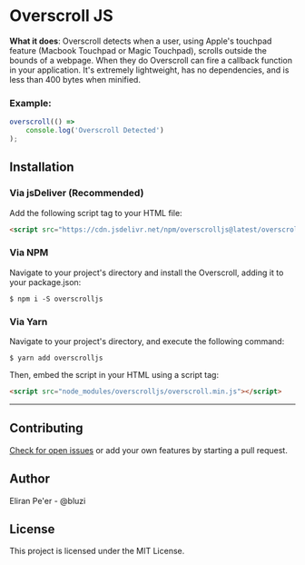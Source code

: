 # Overscroll JS

**What it does**: Overscroll detects when a user, using Apple's touchpad feature (Macbook Touchpad or Magic Touchpad), scrolls outside the bounds of a webpage. When they do Overscroll can fire a callback function in your application.
It's extremely lightweight, has no dependencies, and is less than 400 bytes when minified.

### Example:
```javascript
overscroll(() => 
	console.log('Overscroll Detected')
);
```


## Installation

### Via jsDeliver (Recommended)


Add the following script tag to your HTML file:

```html
<script src="https://cdn.jsdelivr.net/npm/overscrolljs@latest/overscroll.min.js"></script>
```

### Via NPM

Navigate to your project's directory and install the Overscroll, adding it to your package.json:

	$ npm i -S overscrolljs

### Via Yarn

Navigate to your project's directory, and execute the following command:

	$ yarn add overscrolljs

Then, embed the script in your HTML using a script tag:
```html
<script src="node_modules/overscrolljs/overscroll.min.js"></script>
```
___

## Contributing

[Check for open issues](https://github.com/bluzi/overscroll/issues) or add your own features by starting a pull request.

## Author

Eliran Pe'er - @bluzi

## License

This project is licensed under the MIT License.

